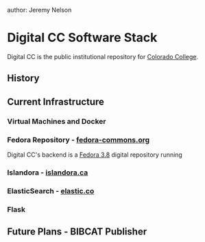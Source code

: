 author: Jeremy Nelson

# Digital CC Software Stack
Digital CC is the public institutional repository for 
[Colorado College](https://www.coloradocollege.edu).

## History


## Current Infrastructure

### Virtual Machines and Docker

### Fedora Repository - [fedora-commons.org][FEDORA]
Digital CC's backend is a [Fedora 3.8][FEDORA38] digital repository running

### Islandora - [islandora.ca][ISLAND]

### ElasticSearch - [elastic.co][ES]

### Flask

## Future Plans - BIBCAT Publisher

[ES]: https://www.elastic.co/
[FEDORA]: http://fedora-commons.org/
[FEDORA38]: https://wiki.duraspace.org/display/FEDORA38/Fedora+3.8+Documentation
[ISLAND]: https://islandora.ca/

